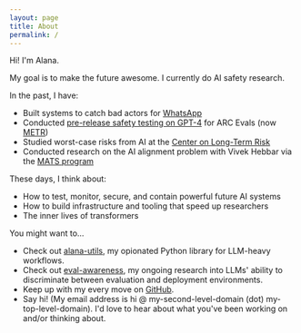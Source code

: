 ```yaml
---
layout: page
title: About
permalink: /
---
```


Hi! I'm Alana.

My goal is to make the future awesome. I currently do AI safety research.

In the past, I have:
- Built systems to catch bad actors for [WhatsApp](https://faq.whatsapp.com/1805617343145907)
- Conducted [pre-release safety testing on GPT-4](https://metr.org/blog/2023-08-01-new-report/) for ARC Evals (now [METR](https://metr.org/blog/2023-12-04-metr-announcement/))
- Studied worst-case risks from AI at the [Center on Long-Term Risk](https://longtermrisk.org/)
- Conducted research on the AI alignment problem with Vivek Hebbar via the [MATS program](https://www.matsprogram.org/)

These days, I think about:
- How to test, monitor, secure, and contain powerful future AI systems
- How to build infrastructure and tooling that speed up researchers
- The inner lives of transformers

You might want to...
- Check out [alana-utils](https://utils.alana.computer/), my opionated Python library for LLM-heavy workflows.
- Check out [eval-awareness](https://github.com/alat-rights/evalawareness), my ongoing research into LLMs' ability to discriminate between evaluation and deployment environments.
- Keep up with my every move on [GitHub](https://github.com/alat-rights).
- Say hi! (My email address is hi @ my-second-level-domain (dot) my-top-level-domain). I'd love to hear about what you've been working on and/or thinking about.
